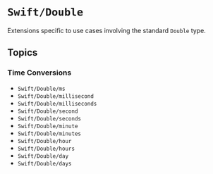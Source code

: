 # ``Swift/Double``

Extensions specific to use cases involving the standard `Double` type.

## Topics

### Time Conversions
- ``Swift/Double/ms``
- ``Swift/Double/millisecond``
- ``Swift/Double/milliseconds``
- ``Swift/Double/second``
- ``Swift/Double/seconds``
- ``Swift/Double/minute``
- ``Swift/Double/minutes``
- ``Swift/Double/hour``
- ``Swift/Double/hours``
- ``Swift/Double/day``
- ``Swift/Double/days``
